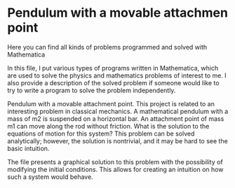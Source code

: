 # Pendulum with a movable attachmen point
Here you can find all kinds of problems programmed and solved with Mathematica 

In this file, I put various types of programs written in Mathematica, which are used to solve the physics and mathematics problems of interest to me. I also provide a description of the solved problem if someone would like to try to write a program to solve the problem independently.

Pendulum with a movable attachment point. 
This project is related to an interesting problem in classical mechanics. 
A mathematical pendulum with a mass of m2 is suspended on a horizontal bar. An attachment point of mass m1 can move along the rod without friction. What is the solution to the equations of motion for this system? This problem can be solved analytically; however, the solution is nontrivial, and it may be hard to see the basic intuition. 

The file presents a graphical solution to this problem with the possibility of modifying the initial conditions. This allows for creating an intuition on how such a system would behave.
